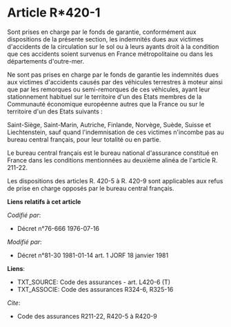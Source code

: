 # Article R*420-1

Sont prises en charge par le fonds de garantie, conformément aux dispositions de la présente section, les indemnités dues aux
victimes d'accidents de la circulation sur le sol ou à leurs ayants droit à la condition que ces accidents soient survenus en
France métropolitaine ou dans les départements d'outre-mer.

Ne sont pas prises en charge par le fonds de garantie les indemnités dues aux victimes d'accidents causés par des véhicules
terrestres à moteur ainsi que par les remorques ou semi-remorques de ces véhicules, ayant leur stationnement habituel sur le
territoire d'un des Etats membres de la Communauté économique européenne autres que la France ou sur le territoire d'un des
Etats suivants :

Saint-Siège, Saint-Marin, Autriche, Finlande, Norvège, Suède, Suisse et Liechtenstein, sauf quand l'indemnisation de ces
victimes n'incombe pas au bureau central français, pour leur totalité ou en partie.

Le bureau central français est le bureau national d'assurance constitué en France dans les conditions mentionnées au deuxième
alinéa de l'article R. 211-22.

Les dispositions des articles R. 420-5 à R. 420-9 sont applicables aux refus de prise en charge opposés par le bureau central
français.

**Liens relatifs à cet article**

_Codifié par_:

  - Décret n°76-666 1976-07-16

_Modifié par_:

  - Décret n°81-30 1981-01-14 art. 1 JORF 18 janvier 1981

**Liens**:

  - TXT_SOURCE: Code des assurances - art. L420-6 (T)
  - TXT_ASSOCIE: Code des assurances R324-6, R325-16

_Cite_:

  - Code des assurances R211-22, R420-5 à R420-9
